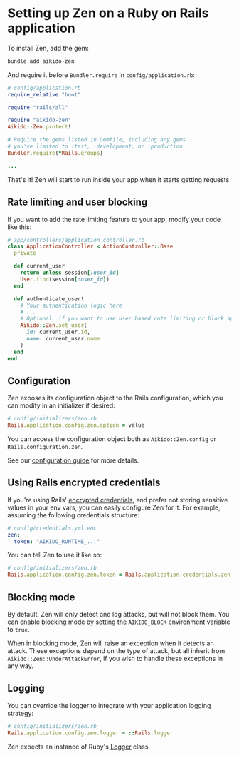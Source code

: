# Setting up Zen on a Ruby on Rails application

To install Zen, add the gem:

```sh
bundle add aikido-zen
```

And require it before `Bundler.require` in `config/application.rb`:

```ruby
# config/application.rb
require_relative "boot"

require "rails/all"

require "aikido-zen"
Aikido::Zen.protect!

# Require the gems listed in Gemfile, including any gems
# you've limited to :test, :development, or :production.
Bundler.require(*Rails.groups)

...
```

That's it! Zen will start to run inside your app when it starts getting
requests.

## Rate limiting and user blocking

If you want to add the rate limiting feature to your app, modify your code like this:

```ruby
# app/controllers/application_controller.rb
class ApplicationController < ActionController::Base
  private

  def current_user
    return unless session[:user_id]
    User.find(session[:user_id])
  end

  def authenticate_user!
    # Your authentication logic here
    # ...
    # Optional, if you want to use user based rate limiting or block specific users
    Aikido::Zen.set_user(
      id: current_user.id,
      name: current_user.name
    )
  end
end
```

## Configuration

Zen exposes its configuration object to the Rails configuration, which you can
modify in an initializer if desired:

```ruby
# config/initializers/zen.rb
Rails.application.config.zen.option = value
```

You can access the configuration object both as `Aikido::Zen.config` or
`Rails.configuration.zen`.

See our [configuration guide](./config.md) for more details.

## Using Rails encrypted credentials

If you're using Rails' [encrypted credentials][creds], and prefer not storing
sensitive values in your env vars, you can easily configure Zen for it. For
example, assuming the following credentials structure:

```yaml
# config/credentials.yml.enc
zen:
  token: "AIKIDO_RUNTIME_..."
```

You can tell Zen to use it like so:

```ruby
# config/initializers/zen.rb
Rails.application.config.zen.token = Rails.application.credentials.zen.token
```

[creds]: https://guides.rubyonrails.org/security.html#environmental-security

## Blocking mode

By default, Zen will only detect and log attacks, but will not block them. You
can enable blocking mode by setting the `AIKIDO_BLOCK` environment variable
to `true`.

When in blocking mode, Zen will raise an exception when it detects an attack.
These exceptions depend on the type of attack, but all inherit from
`Aikido::Zen::UnderAttackError`, if you wish to handle these exceptions in any
way.

## Logging

You can override the logger to integrate with your application logging strategy:

```ruby
# config/initializers/zen.rb
Rails.application.config.zen.logger = ::Rails.logger
```

Zen expects an instance of Ruby's [Logger](https://github.com/ruby/logger) class.
